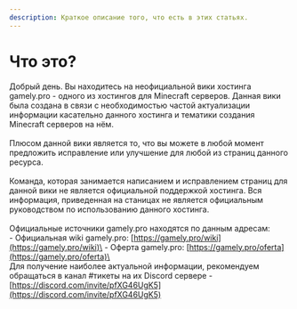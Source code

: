 ```yaml
---
description: Краткое описание того, что есть в этих статьях.
---
```


# Что это?

Добрый день. Вы находитесь на неофициальной вики хостинга gamely.pro - одного из хостингов для Minecraft серверов. Данная вики была создана в связи с необходимостью частой актуализации информации касательно данного хостинга и тематики создания Minecraft серверов на нём.\
\
Плюсом данной вики является то, что вы можете в любой момент предложить исправление или улучшение для любой из страниц данного ресурса. \
\
Команда, которая занимается написанием и исправлением страниц для данной вики не является официальной поддержкой хостинга. Вся информация, приведенная на станицах не является официальным руководством по использованию данного хостинга.\
\
Официальные источники gamely.pro находятся по данным адресам:\
&#x20;\- Официальная wiki gamely.pro: [https://gamely.pro/wiki](https://gamely.pro/wiki)\
&#x20;\- Оферта gamely.pro: [https://gamely.pro/oferta](https://gamely.pro/oferta)\
\
Для получение наиболее актуальной информации, рекомендуем обращаться в канал #тикеты на их Discord сервере - [https://discord.com/invite/pfXG46UgK5](https://discord.com/invite/pfXG46UgK5)
